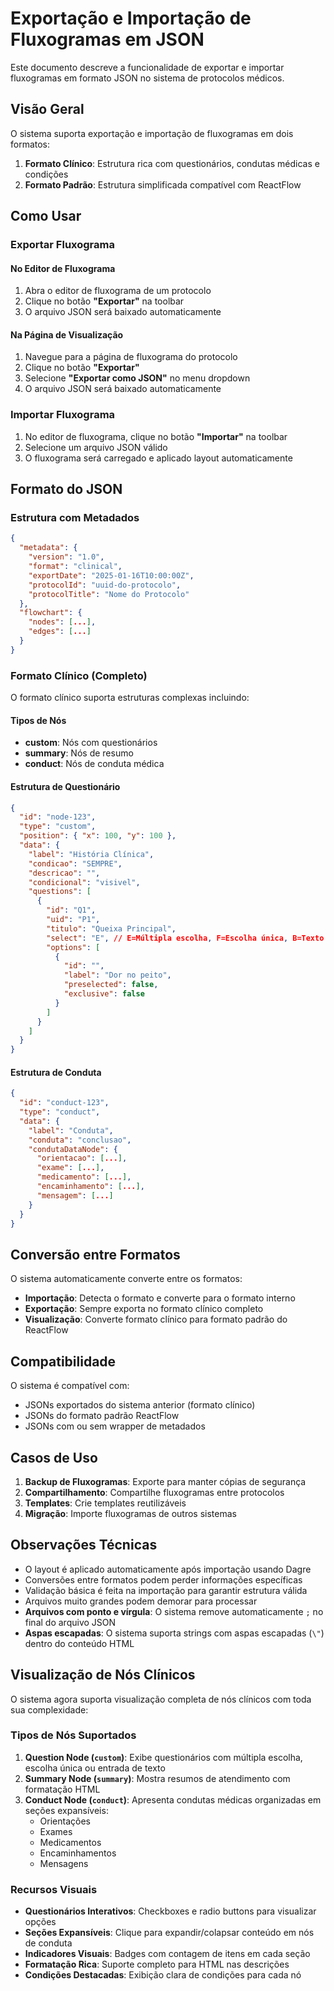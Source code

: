 # Exportação e Importação de Fluxogramas em JSON

Este documento descreve a funcionalidade de exportar e importar fluxogramas em formato JSON no sistema de protocolos médicos.

## Visão Geral

O sistema suporta exportação e importação de fluxogramas em dois formatos:

1. **Formato Clínico**: Estrutura rica com questionários, condutas médicas e condições
2. **Formato Padrão**: Estrutura simplificada compatível com ReactFlow

## Como Usar

### Exportar Fluxograma

#### No Editor de Fluxograma

1. Abra o editor de fluxograma de um protocolo
2. Clique no botão **"Exportar"** na toolbar
3. O arquivo JSON será baixado automaticamente

#### Na Página de Visualização

1. Navegue para a página de fluxograma do protocolo
2. Clique no botão **"Exportar"**
3. Selecione **"Exportar como JSON"** no menu dropdown
4. O arquivo JSON será baixado automaticamente

### Importar Fluxograma

1. No editor de fluxograma, clique no botão **"Importar"** na toolbar
2. Selecione um arquivo JSON válido
3. O fluxograma será carregado e aplicado layout automaticamente

## Formato do JSON

### Estrutura com Metadados

```json
{
  "metadata": {
    "version": "1.0",
    "format": "clinical",
    "exportDate": "2025-01-16T10:00:00Z",
    "protocolId": "uuid-do-protocolo",
    "protocolTitle": "Nome do Protocolo"
  },
  "flowchart": {
    "nodes": [...],
    "edges": [...]
  }
}
```

### Formato Clínico (Completo)

O formato clínico suporta estruturas complexas incluindo:

#### Tipos de Nós

- **custom**: Nós com questionários
- **summary**: Nós de resumo
- **conduct**: Nós de conduta médica

#### Estrutura de Questionário

```json
{
  "id": "node-123",
  "type": "custom",
  "position": { "x": 100, "y": 100 },
  "data": {
    "label": "História Clínica",
    "condicao": "SEMPRE",
    "descricao": "",
    "condicional": "visivel",
    "questions": [
      {
        "id": "Q1",
        "uid": "P1",
        "titulo": "Queixa Principal",
        "select": "E", // E=Múltipla escolha, F=Escolha única, B=Texto
        "options": [
          {
            "id": "",
            "label": "Dor no peito",
            "preselected": false,
            "exclusive": false
          }
        ]
      }
    ]
  }
}
```

#### Estrutura de Conduta

```json
{
  "id": "conduct-123",
  "type": "conduct",
  "data": {
    "label": "Conduta",
    "conduta": "conclusao",
    "condutaDataNode": {
      "orientacao": [...],
      "exame": [...],
      "medicamento": [...],
      "encaminhamento": [...],
      "mensagem": [...]
    }
  }
}
```

## Conversão entre Formatos

O sistema automaticamente converte entre os formatos:

- **Importação**: Detecta o formato e converte para o formato interno
- **Exportação**: Sempre exporta no formato clínico completo
- **Visualização**: Converte formato clínico para formato padrão do ReactFlow

## Compatibilidade

O sistema é compatível com:

- JSONs exportados do sistema anterior (formato clínico)
- JSONs do formato padrão ReactFlow
- JSONs com ou sem wrapper de metadados

## Casos de Uso

1. **Backup de Fluxogramas**: Exporte para manter cópias de segurança
2. **Compartilhamento**: Compartilhe fluxogramas entre protocolos
3. **Templates**: Crie templates reutilizáveis
4. **Migração**: Importe fluxogramas de outros sistemas

## Observações Técnicas

- O layout é aplicado automaticamente após importação usando Dagre
- Conversões entre formatos podem perder informações específicas
- Validação básica é feita na importação para garantir estrutura válida
- Arquivos muito grandes podem demorar para processar
- **Arquivos com ponto e vírgula**: O sistema remove automaticamente `;` no final do arquivo JSON
- **Aspas escapadas**: O sistema suporta strings com aspas escapadas (`\"`) dentro do conteúdo HTML

## Visualização de Nós Clínicos

O sistema agora suporta visualização completa de nós clínicos com toda sua complexidade:

### Tipos de Nós Suportados

1. **Question Node (`custom`)**: Exibe questionários com múltipla escolha, escolha única ou entrada de texto
2. **Summary Node (`summary`)**: Mostra resumos de atendimento com formatação HTML
3. **Conduct Node (`conduct`)**: Apresenta condutas médicas organizadas em seções expansíveis:
   - Orientações
   - Exames
   - Medicamentos
   - Encaminhamentos
   - Mensagens

### Recursos Visuais

- **Questionários Interativos**: Checkboxes e radio buttons para visualizar opções
- **Seções Expansíveis**: Clique para expandir/colapsar conteúdo em nós de conduta
- **Indicadores Visuais**: Badges com contagem de itens em cada seção
- **Formatação Rica**: Suporte completo para HTML nas descrições
- **Condições Destacadas**: Exibição clara de condições para cada nó

